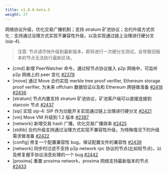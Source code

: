 ```yaml
---
title: v1.0.0-beta.5
weight: 27
---
```


网络协议升级，优化交易广播机制；支持 stratum 矿池协议；合约升级方式优化：支持通过治理方式实现不兼容性升级，以及实现通过链上治理进行硬分叉(sip-4).

> 注意: 节点请尽快升级到最新版本，即将进行一次硬分叉测试，会导致旧版本的节点无法执行最新区块。

<!--more-->

* [cmd] 新增 PeerWatcher 命令，通过轻节点协议接入 p2p 网络中，可监听 p2p 网络上的 peer 变化 [#2379](https://github.com/starcoinorg/starcoin/pull/2409)
* [move] 通过 Move 合约实现 merkle tree proof verifier, Ethereum storage proof verifier, 为未来 offchain 数据验证以及和 Ethereum 跨链做准备 [#2418](https://github.com/starcoinorg/starcoin/pull/2418) [#2436](https://github.com/starcoinorg/starcoin/pull/2436) 
* [stratum] 节点内置支持 stratum 矿池协议，矿池客户端可以直接连接到 starcoin 节点 [#2437](https://github.com/starcoinorg/starcoin/pull/2437) 
* [sip] 实现 sip-4: SIP 作为功能开关实现通过链上治理进行硬分叉 [#2421](https://github.com/starcoinorg/starcoin/pull/2437)
* [vm] Move VM 升级到 1.2 版本 [#2387](https://github.com/starcoinorg/starcoin/pull/2387)
* [network] 新增交易 hash 广播，优化交易广播效率 [#2425](https://github.com/starcoinorg/starcoin/pull/2425)
* [stdlib] 合约升级支持通过治理方式实现不兼容性升级，为特殊情况下的升级需求做准备 [#2422](https://github.com/starcoinorg/starcoin/pull/2422)
* [config] 修复一个配置兼容性 bug，保证配置文件的兼容性 [#2439](https://github.com/starcoinorg/starcoin/pull/2439)
* [network] 同步时过滤不支持 p2p network rpc 协议的节点(比如轻节点)，以及修复握手协议消息处理的一个 bug [#2442](https://github.com/starcoinorg/starcoin/pull/2442)
* [proxima] 重置 proxima network，proxima 网络支持最新版本的节点 [#2433](https://github.com/starcoinorg/starcoin/pull/2433)